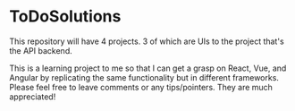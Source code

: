 # ToDoSolutions
This repository will have 4 projects. 3 of which are UIs to the project that's the API backend.

This is a learning project to me so that I can get a grasp on React, Vue, and Angular by replicating the 
same functionality but in different frameworks. Please feel free to leave comments or any tips/pointers.
They are much appreciated!
